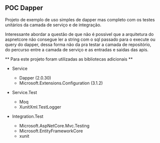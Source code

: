 ## POC Dapper

Projeto de exemplo de uso simples de dapper mas completo com os testes unitários da camada de serviço e de integração.

Interessante abordar a questão de que não é possivel que a arquitetura do aspnetcore não consegue ler a string com o sql passado para o execute ou query do dapper, dessa forma não da pra testar a camada de repositório, do percurso entre a camada de serviço e as entradas e saidas das apis.

** Para este projeto foram utilizadas as bibliotecas adicionais **

- Service
    - Dapper (2.0.30)
    - Microsoft.Extensions.Configuration (3.1.2)

- Service.Test
    - Moq
    - XunitXml.TestLogger

- Integration.Test
    - Microsoft.AspNetCore.Mvc.Testing
    - Microsoft.EntityFrameworkCore
    - xunit
